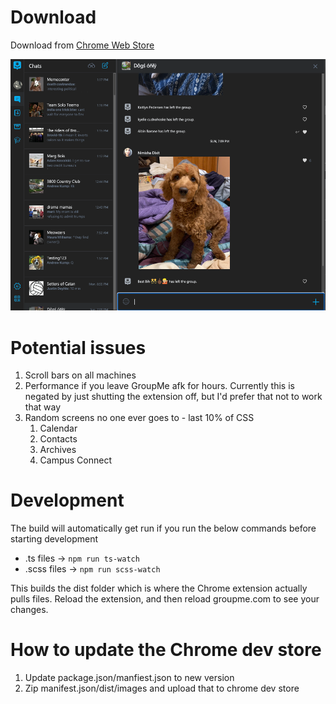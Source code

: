 # Download

Download from [Chrome Web Store](https://chrome.google.com/webstore/detail/groupme-dark-theme/jfjijccjhngpphnfjbgnnhnogkamikme?hl=en)

![Alt text](images/example_pic.png?raw=true "Title")

# Potential issues

1. Scroll bars on all machines
2. Performance if you leave GroupMe afk for hours. Currently this is negated by just shutting the extension off, but I'd prefer that not to work that way
3. Random screens no one ever goes to - last 10% of CSS
   1. Calendar
   2. Contacts
   3. Archives
   4. Campus Connect

# Development

The build will automatically get run if you run the below commands before starting development

* .ts files -> `npm run ts-watch`
* .scss files -> `npm run scss-watch`

This builds the dist folder which is where the Chrome extension actually pulls files. Reload the extension, and then reload groupme.com to see your changes.

# How to update the Chrome dev store

1. Update package.json/manfiest.json to new version
2. Zip manifest.json/dist/images and upload that to chrome dev store
